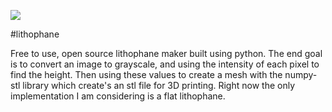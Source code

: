 ![](https://github.com/michaelpineirocode/lithophane/blob/main/images/blog_eye_flashes_1932x862.jpg)

#lithophane

Free to use, open source lithophane maker built using python. The end goal is to convert an image to grayscale, and using the intensity of each pixel to find the height. Then using these values to create a mesh with the numpy-stl library which create's an stl file for 3D printing. Right now the only implementation I am considering is a flat lithophane. 
